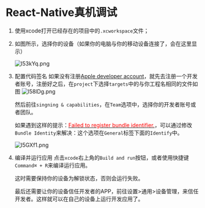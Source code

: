 # React-Native真机调试

1. 使用xcode打开已经存在的项目中的`.xcworkspace`文件；

2. 如图所示，选择你的设备（如果你的电脑与你的移动设备连接了，会在这里显示）

   ![l53kYq.png](https://s2.ax1x.com/2020/01/11/l53kYq.png)

3. 配置代码签名
   如果没有注册[Apple developer account]( https://developer.apple.com/)，就先去注册一个开发者账号，注册好之后，在`project`下选择`targets`中的与你工程名相同的文件如图
   ![l58lDg.png](https://s2.ax1x.com/2020/01/11/l58lDg.png)


   然后前往`singning & capabilities`，在`Team`选项中，选择你的开发者账号或者团队。



   如果遇到这样的提示：[<font color=red>Failed to register bundle identifier.</font>](https://stackoverflow.com/questions/39603667/failed-to-create-provisioning-profile)，可以通过修改`Bundle Identity`来解决：这个选项在`General`标签下面的`Identify`中。

   ![l5GXf1.png](https://s2.ax1x.com/2020/01/11/l5GXf1.png)



4. 编译并运行应用
   点击`xcode`右上角的`Build and run`按钮，或者使用快捷键`Command⌘ + R`来编译运行应用。

   这时需要保持你的设备为解锁状态，否则会运行失败。

   最后还需要让你的设备信任开发者的APP，前往设置>通用>设备管理，来信任开发者。这样就可以在自己的设备上运行开发应用了。
